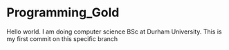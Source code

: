 # Programming_Gold
Hello world.
I am doing computer science BSc at Durham University.
This is my first commit on this specific branch
